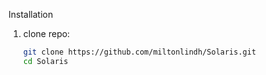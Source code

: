 Installation
1. clone repo:
   ```bash
   git clone https://github.com/miltonlindh/Solaris.git
   cd Solaris
